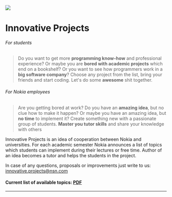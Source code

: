 ![](https://raw.github.com/nsn-wroclaw/innovativeprojects/master/src/figures/nokia-logo.png)

Innovative Projects
==========================

###### For students
> Do you want to get more **programming know-how** and professional experience? Or maybe you are **bored with academic projects** which end on a bookshelf? Or you want to see how programmers work in a **big software company**? Choose any project from the list, bring your friends and start coding. Let's do some **awesome** shit together.

######  For Nokia employees
> Are you getting bored at work? Do you have an **amazing idea**, but no clue how to make it happen? Or maybe you have an amazing idea, but **no time** to implement it?
> Create something new with a passionate group of students. **Master you tutor skills** and share your knowledge with others

Innovative Projects is an idea of cooperation between Nokia and universities. For each academic semester Nokia announces a list of topics which students can implement during their lectures or free time. Author of an idea becomes a tutor and helps the students in the project. 

In case of any questions, proposals or improvements just write to us: innovative.projects@nsn.com


#### Current list of available topics:  [PDF](https://raw.github.com/nsn-wroclaw/innovativeprojects/master/InnovativeProjects%20-%20Topics.pdf)

---


